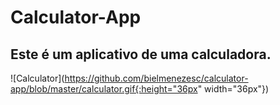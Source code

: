 # Calculator-App

## Este é um aplicativo de uma calculadora.

![Calculator](https://github.com/bielmenezesc/calculator-app/blob/master/calculator.gif{:height="36px" width="36px"})
